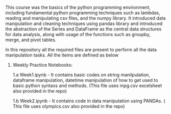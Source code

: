 This course was the basics of the python programming environment, including fundamental python programming techniques such as lambdas, reading and manipulating csv files, and the numpy library. It introduced data manipulation and cleaning techniques using pandas  library and introduced the abstraction of the Series and DataFrame as the central data structures for data analysis, along with usage of the functions such as groupby, merge, and pivot tables. 

In this repository all the required files are present to perform all the data manipulation tasks. All the items are defined as below
1. Weekly Practice Notebooks:
	
	1.a		Week1.ipynb - It contains basic codes on string manilpulation, dataframe manipulation, datetime manipulation of how
to get used to basic python syntaxs and methods. (This file uses mpg.csv excelsheet also provided in the repo)

	1.b		Week2.ipynb - It contains code in data manipulation using PANDAs. ( This file uses olympics.csv also provided in the repo)

